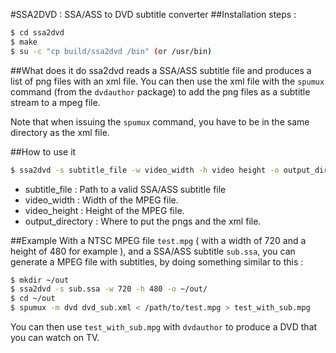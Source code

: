 #SSA2DVD : SSA/ASS to DVD subtitle converter
##Installation
steps :

```bash
$ cd ssa2dvd
$ make
$ su -c "cp build/ssa2dvd /bin" (or /usr/bin)
```

##What does it do
ssa2dvd reads a SSA/ASS subtitle file and produces a list of png files with an xml file. You can then use the xml file with the `spumux` command  (from the `dvdauthor` package) to add the png files as a subtitle stream to a mpeg file.

Note that when issuing the `spumux` command, you have to be in the same directory as the xml file.

##How to use it
```bash
$ ssa2dvd -s subtitle_file -w video_width -h video height -o output_directory
```

* subtitle_file : Path to a valid SSA/ASS subtitle file
* video_width : Width of the MPEG file.
* video_height : Height of the MPEG file.
* output_directory : Where to put the pngs and the xml file.

##Example
With a NTSC MPEG file `test.mpg` ( with a width of 720 and a height of 480 for example ), and a SSA/ASS subtitle `sub.ssa`, you can generate a MPEG file with subtitles, by doing something similar to this :

```bash
$ mkdir ~/out
$ ssa2dvd -s sub.ssa -w 720 -h 480 -o ~/out/
$ cd ~/out
$ spumux -m dvd dvd_sub.xml < /path/to/test.mpg > test_with_sub.mpg
```

You can then use `test_with_sub.mpg` with `dvdauthor` to produce a DVD that you can watch on TV.




